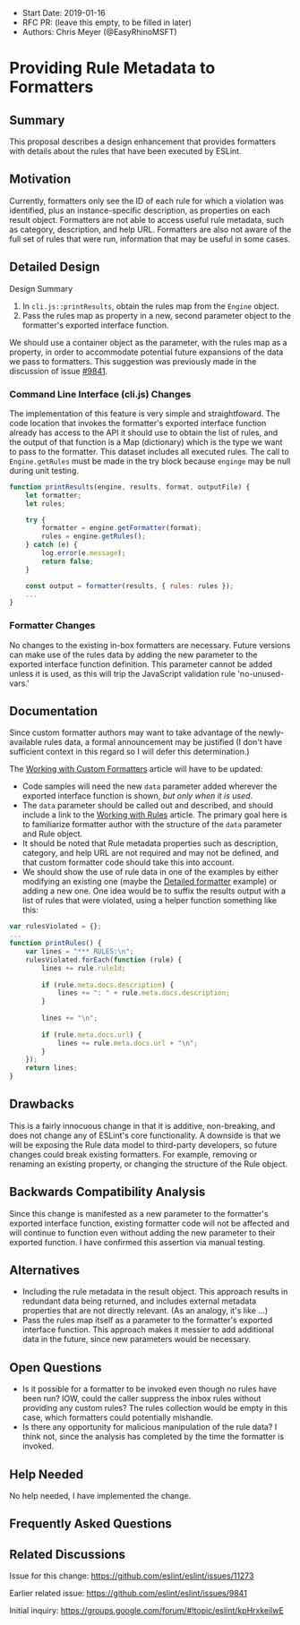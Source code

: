 - Start Date: 2019-01-16
- RFC PR: (leave this empty, to be filled in later)
- Authors: Chris Meyer (@EasyRhinoMSFT)

# Providing Rule Metadata to Formatters

## Summary

This proposal describes a design enhancement that provides formatters with details about the rules that have been executed by ESLint.

## Motivation

Currently, formatters only see the ID of each rule for which a violation was identified, plus an instance-specific description, as properties on each result object. Formatters are not able to access useful rule metadata, such as category, description, and help URL. Formatters are also not aware of the full set of rules that were run, information that may be useful in some cases.

## Detailed Design

Design Summary
1. In `cli.js::printResults`, obtain the rules map from the `Engine` object.
2. Pass the rules map as property in a new, second parameter object to the formatter's exported interface function.

We should use a container object as the parameter, with the rules map as a property, in order to accommodate potential future expansions of the data we pass to formatters. This suggestion was previously made in the discussion of issue [#9841](https://github.com/eslint/eslint/issues/9841).

### Command Line Interface (cli.js) Changes
The implementation of this feature is very simple and straightfoward. The code location that invokes the formatter's exported interface function already has access to the API it should use to obtain the list of rules, and the output of that function is a Map (dictionary) which is the type we want to pass to the formatter. This dataset includes all executed rules. The call to `Engine.getRules` must be made in the try block because `enginge` may be null during unit testing.

```js
function printResults(engine, results, format, outputFile) {
    let formatter;
    let rules;

    try {
        formatter = engine.getFormatter(format);
        rules = engine.getRules();
    } catch (e) {
        log.error(e.message);
        return false;
    }

    const output = formatter(results, { rules: rules });
    ...
}
```

### Formatter Changes

No changes to the existing in-box formatters are necessary. Future versions can make use of the rules data by adding the new parameter to the exported interface function definition. This parameter cannot be added unless it is used, as this will trip the JavaScript validation rule 'no-unused-vars.'

## Documentation

Since custom formatter authors may want to take advantage of the newly-available rules data, a formal announcement may be justified (I don't have sufficient context in this regard so I will defer this determination.)

The [Working with Custom Formatters](https://eslint.org/docs/developer-guide/working-with-custom-formatters) article will have to be updated:
* Code samples will need the new `data` parameter added wherever the exported interface function is shown, *but only when it is used*.
* The `data` parameter should be called out and described, and should include a link to the [Working with Rules](https://eslint.org/docs/developer-guide/working-with-rules) article. The primary goal here is to familiarize formatter author with the structure of the `data` parameter and Rule object.
* It should be noted that Rule metadata properties such as description, category, and help URL are not required and may not be defined, and that custom formatter code should take this into account.
* We should show the use of rule data in one of the examples by either modifying an existing one (maybe the [Detailed formatter](https://eslint.org/docs/developer-guide/working-with-custom-formatters#detailed-formatter) example) or adding a new one. One idea would be to suffix the results output with a list of rules that were violated, using a helper function something like this:

```js
var rulesViolated = {};
...
function printRules() {
    var lines = "*** RULES:\n";
    rulesViolated.forEach(function (rule) {
        lines += rule.ruleId;
        
        if (rule.meta.docs.description) {
            lines += ": " + rule.meta.docs.description;
        }
        
        lines += "\n";
        
        if (rule.meta.docs.url) {
            lines += rule.meta.docs.url + "\n";
        }
    });
    return lines;
}
```

## Drawbacks

This is a fairly innocuous change in that it is additive, non-breaking, and does not change any of ESLint's core functionality. A downside is that we will be exposing the Rule data model to third-party developers, so future changes could break existing formatters. For example, removing or renaming an existing property, or changing the structure of the Rule object.

## Backwards Compatibility Analysis

Since this change is manifested as a new parameter to the formatter's exported interface function, existing formatter code will not be affected and will continue to function even without adding the new parameter to their exported function. I have confirmed this assertion via manual testing.

## Alternatives

<!--
    What other designs did you consider? Why did you decide against those?

    This section should also include prior art, such as whether similar
    projects have already implemented a similar feature.
-->
* Including the rule metadata in the result object. This approach results in redundant data being returned, and includes external metadata properties that are not directly relevant. (As an analogy, it's like ...)
* Pass the rules map itself as a parameter to the formatter's exported interface function. This approach makes it messier to add additional data in the future, since new parameters would be necessary.

## Open Questions

<!--
    This section is optional, but is suggested for a first draft.

    What parts of this proposal are you unclear about? What do you
    need to know before you can finalize this RFC?

    List the questions that you'd like reviewers to focus on. When
    you've received the answers and updated the design to reflect them, 
    you can remove this section.
-->
* Is it possible for a formatter to be invoked even though no rules have been run? IOW, could the caller suppress the inbox rules without providing any custom rules? The rules collection would be empty in this case, which formatters could potentially mishandle.
* Is there any opportunity for malicious manipulation of the rule data? I think not, since the analysis has completed by the time the formatter is invoked.

## Help Needed

No help needed, I have implemented the change.

## Frequently Asked Questions

<!--
    This section is optional but suggested.

    Try to anticipate points of clarification that might be needed by
    the people reviewing this RFC. Include those questions and answers
    in this section.
-->

## Related Discussions

Issue for this change:
https://github.com/eslint/eslint/issues/11273

Earlier related issue:
https://github.com/eslint/eslint/issues/9841

Initial inquiry:
https://groups.google.com/forum/#!topic/eslint/kpHrxkeilwE
